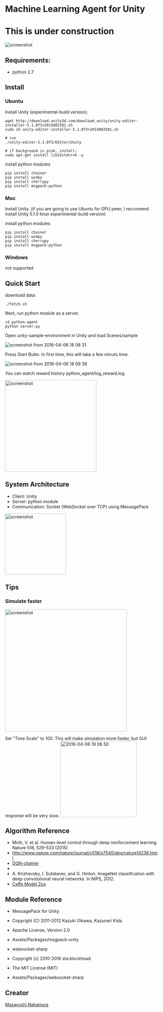 Machine Learning Agent for Unity
=============

# This is under construction 
![screenshot](https://cloud.githubusercontent.com/assets/1708549/14311902/c6ce61ec-fc24-11e5-8018-5e3aaf98b6d3.png)

## Requirements:
- python 2.7

## Install
### Ubuntu 
Install Unity (experimental-build version):

```
wget http://download.unity3d.com/download_unity/unity-editor-installer-5.1.0f3+2015082501.sh
sudo sh unity-editor-installer-5.1.0f3+2015082501.sh

# run
./unity-editor-5.1.0f3/Editor/Unity

# if background is pink, install:
sudo apt-get install lib32stdc++6 -y
```

install python modules
```
pip install chainer
pip install ws4py
pip install cherrypy
pip install msgpack-python
```

### Mac
Install Unity. (if you are going to use Ubuntu for GPU pwer, I reccomend install Unity 5.1.0 linux experimental-build version)

install python modules
```
pip install chainer
pip install ws4py
pip install cherrypy
pip install msgpack-python
```

### Windows

not supported

## Quick Start
download data:

```
./fetch.sh
```

Next, run python module as a server.

```
cd python-agent
python server.py
```

Open unity-sample-environment in Unity and load Scenes/sample

![screenshot from 2016-04-06 18 08 31](https://cloud.githubusercontent.com/assets/1708549/14311462/990e607e-fc22-11e5-84cf-26c049482afc.png)

Press Start Buttn. In first time, this will take a few minuts time.

![screenshot from 2016-04-06 18 09 36](https://cloud.githubusercontent.com/assets/1708549/14311518/c309f8f2-fc22-11e5-937c-abd0d227d307.png)

You can watch reward history python_agent/log_reward.log

<img width="300" alt="screenshot" src="https://cloud.githubusercontent.com/assets/1708549/14312192/20292fdc-fc26-11e5-9b18-39c3c5ea113f.png">


## System Architecture


- Client: Unity
- Server: python module
- Communication: Socket (WebSocket over TCP) using MessagePack

<img width="200" alt="screenshot" src="https://cloud.githubusercontent.com/assets/1708549/14312101/b06f0310-fc25-11e5-9366-f41bfa414d90.png">

## Tips
### Simulate faster

<img width="400" alt="screenshot" src="https://cloud.githubusercontent.com/assets/1708549/14313279/9aa6b66c-fc2b-11e5-915e-796348fbcdec.png">

Set "Time Scale" to 100. This will make simulation more faster, but GUI response will be very slow.
<img width="250" alt="2016-04-06 19 06 50" src="https://cloud.githubusercontent.com/assets/1708549/14313288/aa9aab28-fc2b-11e5-8965-b69b0ecef151.png">
>


## Algorithm Reference 
+ Mnih, V. et al. Human-level control through deep reinforcement learning. Nature 518, 529–533 (2015)
 + http://www.nature.com/nature/journal/v518/n7540/abs/nature14236.html
 + [DQN-chainer](https://github.com/ugo-nama-kun/DQN-chainer)
 + 
+ A. Krizhevsky, I. Sutskever, and G. Hinton. ImageNet classification with deep convolutional neural networks. In NIPS, 2012.
 + [Caffe Model Zoo](https://github.com/BVLC/caffe/wiki/Model-Zoo)

## Module Reference

+ MessagePack for Unity 
 + Copyright (C) 2011-2012 Kazuki Oikawa, Kazunari Kida
 + Apache License, Version 2.0
 + Assets/Packages/msgpack-unity 

+ websocket-sharp
 + Copyright (c) 2010-2016 sta.blockhead
 + The MIT License (MIT)
 + Assets/Packages/websocket-sharp


## Creator
[Masayoshi Nakamura](http://masayosshi.com/)
